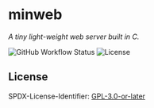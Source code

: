 # minweb

_A tiny light-weight web server built in C._

![GitHub Workflow Status](https://img.shields.io/github/workflow/status/press-e-to-hack/minweb/Compile?style=flat-square)
![License](https://img.shields.io/badge/license-GPL--3.0--or--later-brightgreen?style=flat-square)

## License

SPDX-License-Identifier: [GPL-3.0-or-later](https://spdx.org/licenses/GPL-3.0-or-later.html)
